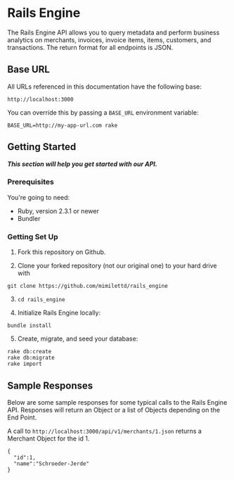 # Rails Engine

The Rails Engine API allows you to query metadata and perform business analytics on merchants, invoices, invoice items, items, customers, and transactions. The return format for all endpoints is JSON.

## Base URL

All URLs referenced in this documentation have the following base:

```
http://localhost:3000
```
You can override this by
passing a `BASE_URL` environment variable:

```
BASE_URL=http://my-app-url.com rake
```

## Getting Started
<b><i>This section will help you get started with our API.</i></b>

### Prerequisites

You're going to need:
  * Ruby, version 2.3.1 or newer
  * Bundler

### Getting Set Up

1. Fork this repository on Github.

2. Clone your forked repository (not our original one) to your hard drive with

```
git clone https://github.com/mimilettd/rails_engine
```
3. `cd rails_engine`

4. Initialize Rails Engine locally:

```
bundle install
```

5. Create, migrate, and seed your database:

```
rake db:create
rake db:migrate
rake import
```
## Sample Responses

Below are some sample responses for some typical calls to the Rails Engine API. Responses will return an Object or a list of Objects depending on the End Point.

A call to `http://localhost:3000/api/v1/merchants/1.json` returns a Merchant Object for the id 1.

```
{
  "id":1,
  "name":"Schroeder-Jerde"
}
```
